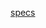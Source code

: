 <!-- track you progress here -->
<!-- create the design file -->
<!-- create UI kit -->
<!-- build the framework -->

[specs](https://www.theodinproject.com/lessons/node-path-javascript-library)
